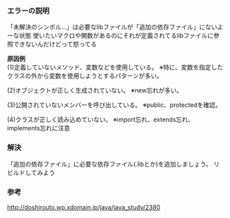 ### エラーの説明
「未解決のシンボル...」は必要なlibファイルが「追加の依存ファイル」にないよーな状態
使いたいマクロや関数があるのにそれが定義されてるlibファイルに参照できないんだけどって怒ってる

**原因例**  
(1)定義していないメソッド、変数などを使用している。
※特に、変数を指定したクラスの外から変数を使用しようとするパターンが多い。

(2)オブジェクトが正しく生成されていない。
※new忘れが多い。

(3)公開されていないメンバーを呼び出している。
※public、protectedを確認。

(4)クラスが正しく読み込めていない。
※import忘れ、extends忘れ、implements忘れに注意

### 解決
「追加の依存ファイル」に必要な依存ファイル(.libとか)を追加しましょう。
リビルドしてみよう

### 参考
http://doshirouto.wp.xdomain.jp/java/java_study/2380
